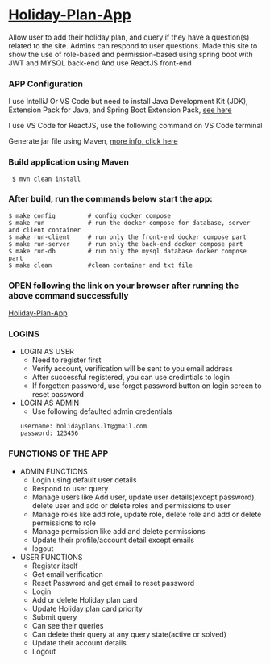 
#  [Holiday-Plan-App](http://localhost:3000)
Allow user to add their holiday plan, 
and query if they have a question(s) related to the site.
Admins can respond to user questions.
Made this site to show the use of role-based and permission-based using spring boot with JWT and MYSQL back-end
And use ReactJS front-end

### APP Configuration
I use IntelliJ Or VS Code  but need to install  Java Development Kit (JDK), Extension Pack for Java, 
and Spring Boot Extension Pack, [see here](https://code.visualstudio.com/docs/java/java-spring-boot)

I use VS Code for ReactJS, use the following command on VS Code terminal

Generate jar file using Maven, [more info, click here](https://www.jetbrains.com/help/idea/compiling-applications.html)

### Build application using Maven
```
 $ mvn clean install
```
### After build, run the commands below start the app:
```
$ make config         # config docker compose
$ make run            # run the docker compose for database, server and client container
$ make run-client     # run only the front-end docker compose part
$ make run-server     # run only the back-end docker compose part
$ make run-db         # run only the mysql database docker compose part
$ make clean          #clean container and txt file
```
### OPEN following the link on your browser after running the above command successfully
[Holiday-Plan-App](http://localhost:3000)

### LOGINS
- LOGIN AS USER
  - Need to register first
  - Verify account, verification will be sent to you email address
  - After successful registered, you can use credintials to login
  - If forgotten password, use forgot password button on login screen to reset password
- LOGIN AS ADMIN
  -  Use following defaulted admin credentials
  ```
  username: holidayplans.lt@gmail.com
  password: 123456
  ```
### FUNCTIONS OF THE APP
- ADMIN FUNCTIONS
  - Login using default user details
  - Respond to user query
  - Manage users like Add user, update user details(except password), delete user  and add or delete roles and permissions to user
  - Manage roles like add role, update role, delete role and add or delete permissions to role
  - Manage permission like add and delete permissions
  - Update their profile/account detail except emails
  - logout 
- USER FUNCTIONS
  -  Register itself
  -  Get email verification
  -  Reset Password and get email to reset password
  -  Login
  -  Add or delete Holiday plan card
  -  Update Holiday plan card priority
  -  Submit query
  -  Can see their queries
  -  Can delete their query at any query state(active or solved)
  -  Update their account details
  -  Logout




    
   

